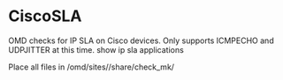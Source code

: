 # CiscoSLA
OMD checks for IP SLA on Cisco devices.
Only supports ICMPECHO and UDPJITTER at this time.
show ip sla applications

Place all files in /omd/sites/<sitename>/share/check_mk/
